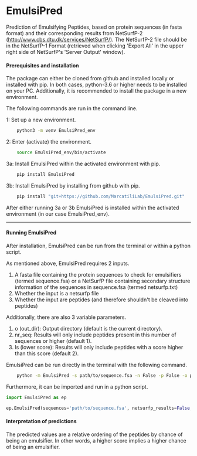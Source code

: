 # EmulsiPred
Prediction of Emulsifying Peptides, based on protein sequences (in fasta format) and
their corresponding results from NetSurfP-2 (http://www.cbs.dtu.dk/services/NetSurfP/).
The NetSurfP-2 file should be in the NetSurfP-1 Format (retrieved when clicking 'Export All'
in the upper right side of NetSurfP's 'Server Output' window).


#### Prerequisites and installation

The package can either be cloned from github and installed 
locally or installed with pip. In both cases, python-3.6 or 
higher needs to be installed on your PC. Additionally, it is 
recommended to install the package in a new environment.

The following commands are run in the command line.

1: Set up a new environment.
~~~.sh  
    python3 -m venv EmulsiPred_env
~~~
2: Enter (activate) the environment.
~~~.sh
    source EmulsiPred_env/bin/activate
~~~
3a: Install EmulsiPred within the activated environment with pip.
~~~.sh
    pip install EmulsiPred
~~~
    
3b: Install EmulsiPred by installing from github with pip.

~~~.sh
    pip install "git+https://github.com/MarcatiliLab/EmulsiPred.git"
~~~ 

After either running 3a or 3b EmulsiPred is installed within the
activated environment (in our case EmulsiPred_env).

---
#### Running EmulsiPred

After installation, EmulsiPred can be run from the terminal or
within a python script.

As mentioned above, EmulsiPred requires 2 inputs.
1) A fasta file containing the protein sequences to check for emulsifiers (termed sequence.fsa) or a NetSurfP file containing secondary structure information of the sequences in sequence.fsa (termed netsurfp.txt)  
2) Whether the input is a netsurfp file
3) Whether the input are peptides (and therefore shouldn't be cleaved into peptides)

Additionally, there are also 3 variable parameters. 
1) o (out_dir): Output directory (default is the current directory).
2) nr_seq: Results will only include peptides present in this number of sequences or higher (default 1).
3) ls (lower score): Results will only include peptides with a score higher than this score (default 2).  

EmulsiPred can be run directly in the terminal with the following
command.
~~~.sh
    python -m EmulsiPred -s path/to/sequence.fsa -n False -p False -o path/to/out_dir --nr_seq 1 --ls 2
~~~ 
Furthermore, it can be imported and run in a python script.

~~~~~~~~~~~~~~~~~~~~~python
import EmulsiPred as ep

ep.EmulsiPred(sequences='path/to/sequence.fsa', netsurfp_results=False, peptide=False, out_dir='path/to/out_dir', nr_seq=1, lower_score=2)
~~~~~~~~~~~~~~~~~~~~~

#### Interpretation of predictions

The predicted values are a relative ordering 
of the peptides by chance of being an emulsifier. 
In other words, a higher score implies a higher chance 
of being an emulsifier. 